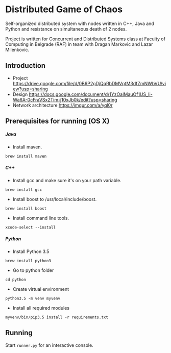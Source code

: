 # Distributed Game of Chaos
Self-organized distributed system with nodes written in C++, Java and Python and resistance on simultaneous death of 2 nodes.

Project is written for Concurrent and Distributed Systems class at Faculty of Computing in Belgrade (RAF) in team with Dragan Markovic and Lazar Milenkovic.

## Introduction
- Project https://drive.google.com/file/d/0B6P2gDjQqRbDMVptM3dfZmNWbVU/view?usp=sharing
- Design https://docs.google.com/document/d/1YzOaIMauOf1US_li-Wa6A-0cFraVSx2Tim-j10xJb0k/edit?usp=sharing
- Network architecture https://imgur.com/a/yql0r

## Prerequisites for running (OS X)
##### Java
- Install maven.
```
brew install maven
```

##### C++
- Install gcc and make sure it's on your path variable.
```
brew install gcc
```
- Install boost to /usr/local/include/boost.
```
brew install boost
```
- Install command line tools.
```
xcode-select --install
```

##### Python
- Install Python 3.5
```
brew install python3
```
- Go to python folder
```
cd python
```
- Create virtual environment
```
python3.5 -m venv myvenv
```
- Install all required modules
```
myvenv/bin/pip3.5 install -r requirements.txt
```

## Running
Start `runner.py` for an interactive console.

